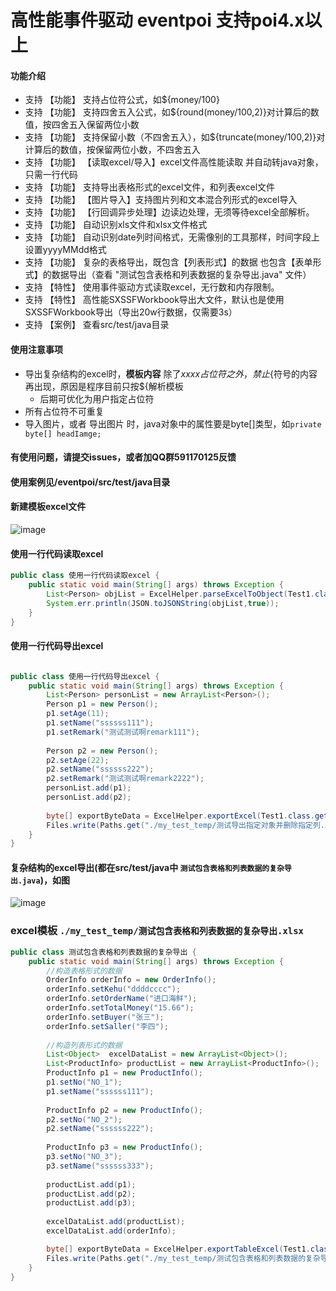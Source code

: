 # 高性能事件驱动  eventpoi 支持poi4.x以上

#### 功能介绍
- 支持 【功能】 支持占位符公式，如${money/100}
- 支持 【功能】 支持四舍五入公式，如${round(money/100,2)}对计算后的数值，按四舍五入保留两位小数
- 支持 【功能】 支持保留小数（不四舍五入），如${truncate(money/100,2)}对计算后的数值，按保留两位小数，不四舍五入
- 支持 【功能】 【读取excel/导入】excel文件高性能读取 并自动转java对象，只需一行代码
- 支持 【功能】 支持导出表格形式的excel文件，和列表excel文件
- 支持 【功能】 【图片导入】支持图片列和文本混合列形式的excel导入
- 支持 【功能】 【行回调异步处理】边读边处理，无须等待excel全部解析。
- 支持 【功能】 自动识别xls文件和xlsx文件格式
- 支持 【功能】 自动识别date列时间格式，无需像别的工具那样，时间字段上设置yyyyMMdd格式
- 支持 【功能】 复杂的表格导出，既包含【列表形式】的数据 也包含【表单形式】的数据导出（查看 "测试包含表格和列表数据的复杂导出.java"  文件）
- 支持 【特性】 使用事件驱动方式读取excel，无行数和内存限制。
- 支持 【特性】 高性能SXSSFWorkbook导出大文件，默认也是使用SXSSFWorkbook导出（导出20w行数据，仅需要3s）
- 支持 【案例】 查看src/test/java目录

#### 使用注意事项
- 导出复杂结构的excel时，**模板内容** 除了${xxxx}占位符之外，禁止${符号的内容再出现，原因是程序目前只按${解析模板
   - 后期可优化为用户指定占位符
- 所有占位符不可重复
- 导入图片，或者 导出图片 时，java对象中的属性要是byte[]类型，如``` private byte[] headIamge; ```

#### 有使用问题，请提交issues，或者加QQ群591170125反馈

#### 使用案例见/eventpoi/src/test/java目录
#### 新建模板excel文件
![image](https://user-images.githubusercontent.com/10703753/142003702-2c8b09a5-84e4-4025-bfc9-96d7d8b34d79.png)

#### 使用一行代码读取excel
```java
public class 使用一行代码读取excel {
    public static void main(String[] args) throws Exception {
        List<Person> objList = ExcelHelper.parseExcelToObject(Test1.class.getResourceAsStream("demo1.xlsx"), Test1.class.getResourceAsStream("demo1Templete.xlsx"), Person.class);
        System.err.println(JSON.toJSONString(objList,true));
    }
}
```

#### 使用一行代码导出excel
```java

public class 使用一行代码导出excel {
    public static void main(String[] args) throws Exception {
        List<Person> personList = new ArrayList<Person>();
        Person p1 = new Person();
        p1.setAge(11);
        p1.setName("ssssss111");
        p1.setRemark("测试测试啊remark111");
        
        Person p2 = new Person();
        p2.setAge(22);
        p2.setName("ssssss222");
        p2.setRemark("测试测试啊remark2222");
        personList.add(p1);
        personList.add(p2);
        
        byte[] exportByteData = ExcelHelper.exportExcel(Test1.class.getResourceAsStream("demo1Templete.xlsx"), personList, "${salary}");
        Files.write(Paths.get("./my_test_temp/测试导出指定对象并删除指定列.xlsx"), exportByteData);
    }
}

```
#### 复杂结构的excel导出(都在src/test/java中 ` 测试包含表格和列表数据的复杂导出.java `)，如图
![image](https://user-images.githubusercontent.com/10703753/142004207-2e863b7a-a4e1-49cc-8295-89de6028b89c.png)

### excel模板 ` ./my_test_temp/测试包含表格和列表数据的复杂导出.xlsx `
```java
public class 测试包含表格和列表数据的复杂导出 {
    public static void main(String[] args) throws Exception {
    	//构造表格形式的数据
    	OrderInfo orderInfo = new OrderInfo();
    	orderInfo.setKehu("ddddcccc");
    	orderInfo.setOrderName("进口海鲜");
    	orderInfo.setTotalMoney("15.66");
    	orderInfo.setBuyer("张三");
    	orderInfo.setSaller("李四");
    	
    	//构造列表形式的数据
        List<Object>  excelDataList = new ArrayList<Object>();
        List<ProductInfo> productList = new ArrayList<ProductInfo>();
        ProductInfo p1 = new ProductInfo();
        p1.setNo("NO_1");
        p1.setName("ssssss111");
        
        ProductInfo p2 = new ProductInfo();
        p2.setNo("NO_2");
        p2.setName("ssssss222");
        
        ProductInfo p3 = new ProductInfo();
        p3.setNo("NO_3");
        p3.setName("ssssss333");
        
        productList.add(p1);
        productList.add(p2);
        productList.add(p3);
        
        excelDataList.add(productList);
        excelDataList.add(orderInfo);

        byte[] exportByteData = ExcelHelper.exportTableExcel(Test1.class.getResourceAsStream("订单_templete.xlsx"), excelDataList);
        Files.write(Paths.get("./my_test_temp/测试包含表格和列表数据的复杂导出.xlsx"), exportByteData);
    }
}

```
